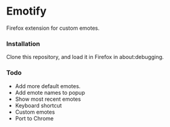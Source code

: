 # Emotify

Firefox extension for custom emotes.

### Installation

Clone this repository, and load it in Firefox in about:debugging.

### Todo

* Add more default emotes.
* Add emote names to popup
* Show most recent emotes
* Keyboard shortcut
* Custom emotes
* Port to Chrome